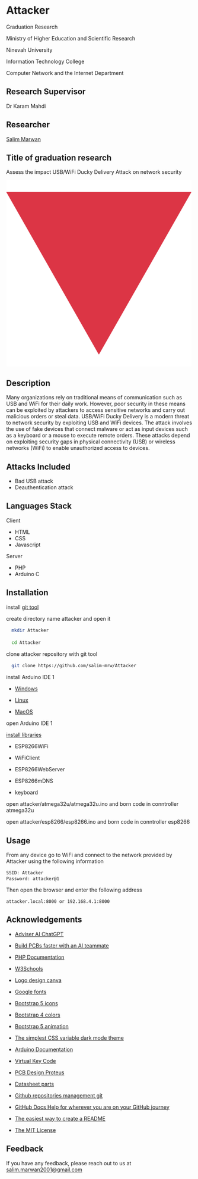 # Attacker

Graduation Research

Ministry of Higher Education and Scientific Research

Ninevah University

Information Technology College

Computer Network and the Internet Department


## Research Supervisor

Dr Karam Mahdi


## Researcher

[Salim Marwan](https://www.github.com/salim-mrw)


## Title of graduation research

Assess the impact USB/WiFi Ducky Delivery Attack on network security


![Logo](web-page/logo.png)


## Description

Many organizations rely on traditional means of communication such as USB and WiFi for their daily work. However, poor security in these means can be exploited by attackers to access sensitive networks and carry out malicious orders or steal data. USB/WiFi Ducky Delivery is a modern threat to network security by exploiting USB and WiFi devices. The attack involves the use of fake devices that connect malware or act as input devices such as a keyboard or a mouse to execute remote orders. These attacks depend on exploiting security gaps in physical connectivity (USB) or wireless networks (WiFi) to enable unauthorized access to devices.


## Attacks Included

- Bad USB attack
- Deauthentication attack


## Languages Stack

Client

- HTML
- CSS
- Javascript

Server

- PHP
- Arduino C


## Installation

install [git tool](https://git-scm.com/downloads)

create directory name attacker and open it

```bash
  mkdir Attacker

  cd Attacker
```

clone attacker repository with git tool

```bash
  git clone https://github.com/salim-mrw/Attacker
```
install Arduino IDE 1

- [Windows](https://docs.arduino.cc/software/ide-v1/tutorials/Windows/)

- [Linux](https://docs.arduino.cc/software/ide-v1/tutorials/Linux/)

- [MacOS](https://docs.arduino.cc/software/ide-v1/tutorials/macOS/)

open Arduino IDE 1

[install libraries](https://docs.arduino.cc/software/ide-v1/tutorials/installing-libraries/)

- ESP8266WiFi

- WiFiClient

- ESP8266WebServer

- ESP8266mDNS

- keyboard

open attacker/atmega32u/atmega32u.ino and born code in conntroller atmega32u

open attacker/esp8266/esp8266.ino and born code in conntroller esp8266


## Usage

From any device go to WiFi and connect to the network provided by Attacker using the following information

    SSID: Attacker
    Password: attacker@1

Then open the browser and enter the following address

    attacker.local:8000 or 192.168.4.1:8000


## Acknowledgements

 - [Adviser AI ChatGPT](https://openai.com/index/chatgpt/)

 - [Build PCBs faster with an AI teammate](https://www.flux.ai/)

 - [PHP Documentation](https://www.php.net/docs.php)

 - [W3Schools](https://www.w3schools.com/)

 - [Logo design canva](https://www.canva.com/)

 - [Google fonts](https://fonts.google.com/)

 - [Bootstrap 5 icons](https://icons.getbootstrap.com/)

 - [Bootstrap 4 colors](https://colorswall.com/palette/3)

 - [Bootstrap 5 animation](https://mdbootstrap.com/docs/standard/content-styles/animations/)

 - [The simplest CSS variable dark mode theme](https://lukelowrey.com/css-variable-theme-switcher/)

 - [Arduino Documentation](https://docs.arduino.cc/)

 - [Virtual Key Code](https://learn.microsoft.com/en-us/windows/win32/inputdev/virtual-key-codes)

 - [PCB Design Proteus](https://www.labcenter.com/)

 - [Datasheet parts](https://www.alldatasheet.com/)

 - [Github repositories management git](https://git-scm.com/)

 - [GitHub Docs
Help for wherever you are on your GitHub journey](https://docs.github.com/en)

 - [The easiest way to create a
README](https://readme.so/en)

 - [The MIT License](https://opensource.org/license/MIT)


## Feedback

If you have any feedback, please reach out to us at salim.marwan2001@gmail.com

